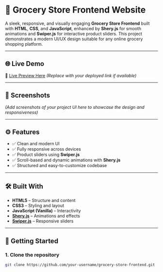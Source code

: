# 🛒 Grocery Store Frontend Website

A sleek, responsive, and visually engaging **Grocery Store Frontend** built with **HTML**, **CSS**, and **JavaScript**, enhanced by **Shery.js** for smooth animations and **Swiper.js** for interactive product sliders. This project demonstrates a modern UI/UX design suitable for any online grocery shopping platform.

---

## 🌐 Live Demo

🔗 [Live Preview Here](https://ashish08kothari.github.io/Grocery-Project/) *(Replace with your deployed link if available)*

---

## 📸 Screenshots

*(Add screenshots of your project UI here to showcase the design and responsiveness)*

---

## ⚙️ Features

- ✅ Clean and modern UI
- ✅ Fully responsive across devices
- ✅ Product sliders using **Swiper.js**
- ✅ Scroll-based and dynamic animations with **Shery.js**
- ✅ Structured and easy-to-customize codebase

---

## 🛠️ Built With

- **HTML5** – Structure and content
- **CSS3** – Styling and layout
- **JavaScript (Vanilla)** – Interactivity
- [**Shery.js**](https://github.com/sheryjs/SheryJS) – Animations and effects
- [**Swiper.js**](https://swiperjs.com/) – Responsive sliders

---

## 🚀 Getting Started

### 1. Clone the repository

```bash
git clone https://github.com/your-username/grocery-store-frontend.git
